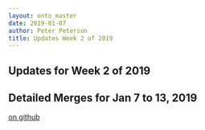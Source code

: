 ```yaml
---
layout: onto_master
date: 2019-01-07
author: Peter Peterson
title: Updates Week 2 of 2019
---
```

Updates for Week 2 of 2019
--------------------------

Detailed Merges for Jan 7 to 13, 2019
-------------------------------------
[on github](https://github.com/mantidproject/mantid/pulls?q=is%3Apr+merged%3A2019-01-08..2019-01-13)

